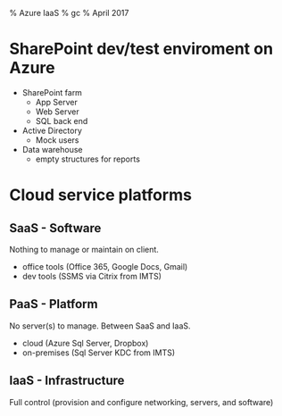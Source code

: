 % Azure IaaS
% gc
% April 2017

# SharePoint dev/test enviroment on Azure

- SharePoint farm
  - App Server
  - Web Server
  - SQL back end
- Active Directory
  - Mock users
- Data warehouse
  - empty structures for reports

# Cloud service platforms

## SaaS - Software

Nothing to manage or maintain on client.

- office tools (Office 365, Google Docs, Gmail)
- dev tools (SSMS via Citrix from IMTS)

## PaaS - Platform

No server(s) to manage.  Between SaaS and IaaS.

- cloud (Azure Sql Server, Dropbox)
- on-premises (Sql Server KDC from IMTS)

## IaaS - Infrastructure

Full control (provision and configure networking, servers, and software)


